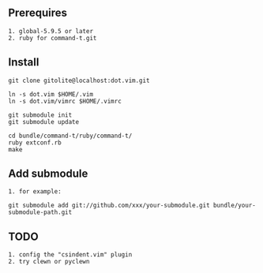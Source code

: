 
Prerequires
-----------
    1. global-5.9.5 or later
    2. ruby for command-t.git

Install
-------

    git clone gitolite@localhost:dot.vim.git

    ln -s dot.vim $HOME/.vim
    ln -s dot.vim/vimrc $HOME/.vimrc

    git submodule init
    git submodule update

    cd bundle/command-t/ruby/command-t/
    ruby extconf.rb
    make

Add submodule
-------------
    1. for example:

    git submodule add git://github.com/xxx/your-submodule.git bundle/your-submodule-path.git

TODO
----

    1. config the "csindent.vim" plugin
    2. try clewn or pyclewn


